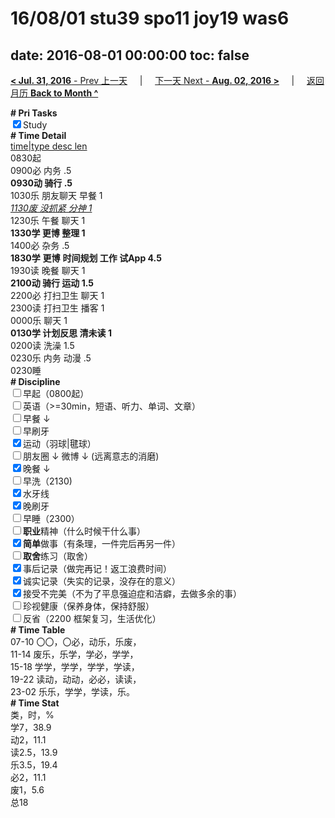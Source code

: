 # 16/08/01 stu39 spo11 joy19 was6

date: 2016-08-01 00:00:00
toc: false
---
[**< Jul. 31, 2016** - Prev 上一天](/lifelogs/2016/07/d31.md) &nbsp; &nbsp; | &nbsp; &nbsp; [下一天 Next - **Aug. 02, 2016 >**](/lifelogs/2016/08/d02.md) &nbsp; &nbsp; |  &nbsp; &nbsp; [返回月历 **Back to Month ^**](/lifelogs/2016/08/index.md)
<br/><div><b># Pri Tasks</b></div><div><input checked="true" type="checkbox"/>Study</div><div><b># Time Detail</b></div><div><u>time|type desc len</u></div><div>0830起</div><div>0900必 内务 .5</div><div><b>0930动 骑行 .5</b></div><div>1030乐 朋友聊天 早餐 1</div><div><u><i>1130废 没抓紧 分神 1</i></u></div><div>1230乐 午餐 聊天 1</div><div><b>1330学 更博 整理 1</b></div><div>1400必 杂务 .5</div><div><b>1830学</b> <b>更博</b> <b>时间规划 工作 试App 4.5</b></div><div>1930读 晚餐 聊天 1</div><div><b>2100动 骑行 运动 1.5</b></div><div>2200必 打扫卫生 聊天 1</div><div>2300读 打扫卫生 播客 1</div><div>0000乐 聊天 1</div><div><b>0130学 计划反思 清未读 1</b></div><div>0200读 洗澡 1.5</div><div>0230乐 内务 动漫 .5</div><div>0230睡</div><div><b># Discipline</b></div><div><input type="checkbox"/>早起（0800起）</div><div><input type="checkbox"/>英语（&gt;=30min，短语、听力、单词、文章）</div><div><input type="checkbox"/>早餐 ↓</div><div><input type="checkbox"/>早刷牙</div><div><input checked="true" type="checkbox"/>运动（羽球|毽球）</div><div><input type="checkbox"/>朋友圈 ↓ 微博 ↓ (远离意志的消磨)</div><div><input checked="true" type="checkbox"/>晚餐 ↓</div><div><input type="checkbox"/>早洗（2130)</div><div><input checked="true" type="checkbox"/>水牙线</div><div><input checked="true" type="checkbox"/>晚刷牙</div><div><input type="checkbox"/>早睡（2300）</div><div><input type="checkbox"/><b>职业</b>精神（什么时候干什么事）</div><div><input checked="true" type="checkbox"/><b>简单</b>做事（有条理，一件完后再另一件）</div><div><input type="checkbox"/><b>取舍</b>练习（取舍）</div><div><input checked="true" type="checkbox"/>事后记录（做完再记！返工浪费时间）</div><div><input checked="true" type="checkbox"/>诚实记录（失实的记录，没存在的意义）</div><div><input checked="true" type="checkbox"/>接受不完美（不为了平息强迫症和洁癖，去做多余的事）</div><div><input type="checkbox"/>珍视健康（保养身体，保持舒服）</div><div><input type="checkbox"/>反省（2200 框架复习，生活优化）</div><div><b># Time Table</b></div><div>07-10 〇〇，〇必，动乐，乐废，</div><div>11-14 废乐，乐学，学必，学学，</div><div>15-18 学学，学学，学学，学读，</div><div>19-22 读动，动动，必必，读读，</div><div>23-02 乐乐，学学，学读，乐。</div><div><b># Time Stat</b></div><div>类，时，%</div><div>学7，38.9</div><div>动2，11.1</div><div>读2.5，13.9</div><div>乐3.5，19.4</div><div>必2，11.1</div><div>废1，5.6</div><div>总18</div>
